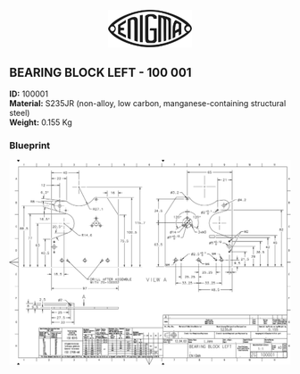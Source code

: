 <!-- PROJECT LOGO -->
<p align="center">
  <a href="https://github.com/AresValley/ENIGMA">
    <img src="../../img/logo.svg" alt="Logo" width="150">
  </a>
</p>

<!-- ABOUT THE PROJECT -->
## BEARING BLOCK LEFT - 100 001

**ID:** 100001 <br/>
**Material:** S235JR (non-alloy, low carbon, manganese-containing structural steel) <br/>
**Weight:** 0.155 Kg <br/>

### Blueprint
<img src="100001_BP.jpg" alt="Logo">